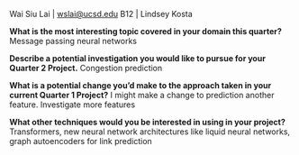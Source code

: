Wai Siu Lai | wslai@ucsd.edu
B12 | Lindsey Kosta

**What is the most interesting topic covered in your domain this quarter?**
Message passing neural networks

**Describe a potential investigation you would like to pursue for your Quarter 2 Project.**
Congestion prediction

**What is a potential change you’d make to the approach taken in your current Quarter 1 Project?**
I might make a change to prediction another feature. Investigate more features

**What other techniques would you be interested in using in your project?**
Transformers, new neural network architectures like liquid neural networks, graph autoencoders for link prediction
